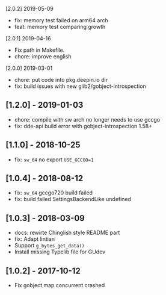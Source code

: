 [2.0.2] 2019-05-09
*   fix: memory test failed on arm64 arch
*   feat: memory test comparing growth

[2.0.1] 2019-04-16
*   Fix path in Makefile.
*   chore: improve english

[2.0.0] 2019-03-01
*   chore: put code into pkg.deepin.io dir
*   fix: build issues with new glib2/gobject-introspection

## [1.2.0] - 2019-01-03
*   chore: compile with sw arch no longer needs to use gccgo
*   fix: dde-api build error with gobject-introspection 1.58+

## [1.1.0] - 2018-10-25
*   fix: `sw_64` no export `USE_GCCGO=1`

## [1.0.4] - 2018-08-12
*   fix: `sw_64` gccgo720 build failed
*   fix: build failed SettingsBackendLike undefined

## [1.0.3] - 2018-03-09
- docs: rewirte Chinglish style README part
- fix: Adapt lintian
- Support  `g_bytes_get_data()`
- Install missing Typelib file for GUdev

## [1.0.2] - 2017-10-12
- Fix gobject map concurrent crashed
